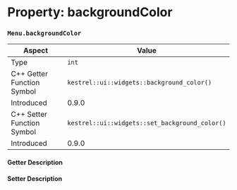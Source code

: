
# Property: backgroundColor
### `Menu.backgroundColor`

| Aspect | Value |
| --- | --- |
| Type | `int` |
| C++ Getter Function Symbol | `kestrel::ui::widgets::background_color()` |
| Introduced | 0.9.0 |
| C++ Setter Function Symbol | `kestrel::ui::widgets::set_background_color()` |
| Introduced | 0.9.0 |

#### Getter Description

#### Setter Description

